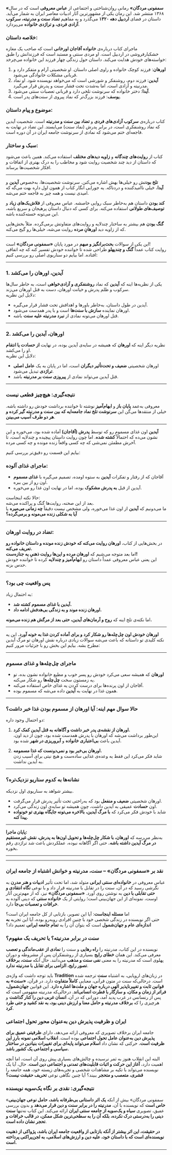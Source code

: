 **«سمفونی مردگان»** رمانی روان‌شناختی و اجتماعی از **عباس معروفی** است که در سال ۱۳۶۸ منتشر شد. این رمان یکی از مشهورترین آثار ادبیات معاصر ایران به شمار می‌آید. داستان در فضای **اردبیل دهه ۱۳۲۰** می‌گذرد و به مفاهیم **تضاد سنت و مدرنیته، سرکوب آزادی فردی، و تراژدی خانواده** می‌پردازد.

### **خلاصه داستان:**
ماجرای کتاب درباره‌ی **خانواده آقاجان اورخانی** است که صاحب یک مغازه خشکبارفروشی در اردبیل است. او مردی سنتی و مستبد است که فرزندانش را طبق خواسته‌های خودش هدایت می‌کند. داستان حول زندگی چهار فرزند این خانواده می‌چرخد:

1. **اورهان**: فرزند کوچک خانواده و راوی اصلی داستان. او شخصیتی آرام و متفکر دارد و قربانی مشکلات خانوادگی می‌شود.  
2. **آیدین**: فرزند دوم، روشنفکر و شورشی است که می‌خواهد نویسنده شود. او نماد مدرنیته و آزادی است، اما به‌شدت تحت فشار سنت و پدرش قرار می‌گیرد.  
3. **آیدا**: دختر خانواده که سرنوشت تلخی دارد و قربانی تعصبات سنتی می‌شود.  
4. **یوسف**: فرزند بزرگ‌تر که نماد پیروی از سنت‌های پدر است.

### **موضوع و پیام داستان:**
کتاب درباره‌ی **سرکوب آزادی‌های فردی** و **تضاد بین سنت و مدرنیته** است. شخصیت آیدین که نماد روشنفکری است، در برابر پدرش (نماد سنت) می‌ایستد. این تضاد در نهایت به فاجعه‌ای ختم می‌شود که نمادی از سرنوشت جامعه ایران در آن دوره است.

### **سبک و ساختار:**
کتاب از **روایت‌های چندگانه** و **زاویه دیدهای مختلف** استفاده می‌کند. همین باعث می‌شود که داستان از دید چند شخصیت روایت شود و مخاطب را به درک بهتری از اتفاقات و افکار شخصیت‌ها برساند.

---

**تلخ بودن**ش رو خیلی‌ها بهش اشاره می‌کنن. سرنوشت شخصیت‌ها، به‌خصوص **آیدین** و **آیدا**، خیلی ناامیدکننده و دردناکه. یه جورایی انگار کتاب از همون اول داره بهت می‌گه که امیدی نیست و همه چیز به فاجعه ختم می‌شه.

**کند بودن** داستان هم به‌خاطر سبک روایی خاصشه. عباس معروفی از **فلاش‌بک‌های زیاد** و **توصیف‌های طولانی** استفاده می‌کنه. برای کسی که دنبال داستان پرهیجان و سریع باشه، این می‌تونه خسته‌کننده باشه.

**گنگ بودن** هم بیشتر به ساختار چندلایه و روایت‌های متفاوتش برمی‌گرده. مثلاً بخش‌هایی که از زاویه دید **اورهانِ مرده** روایت می‌شه، خیلی‌ها رو گیج می‌کنه.

---
این یکی از سوالات **بحث‌برانگیز و مبهم** در مورد پایان **«سمفونی مردگان»** است!  
روایت کتاب عمداً **گنگ و چندپهلو** طراحی شده تا خواننده خودش تفسیر کنه که چه اتفاقی افتاده. اما بیایم دو سناریوی اصلی رو بررسی کنیم:

---

### **1. آیدین، اورهان را می‌کشد**  
یکی از نظریه‌ها اینه که **آیدین** که نماد **روشنفکری و آزادی‌خواهی** است، به خاطر سال‌ها سرکوب و ظلم پدرش و خیانت اورهان، دست به قتل اورهان می‌زند.  
دلایل این نظریه:  
- آیدین در طول داستان، به‌خاطر باورها و اهدافش تحت فشار قرار می‌گیره.  
- اورهان نماینده **سازش با سنت‌ها** است و با پدر همدست می‌شود.  
- قتل اورهان می‌تونه نمادی از **نبرد مدرنیته علیه سنت** باشه.

---

### **2. اورهان، آیدین را می‌کشد**  
نظریه دیگر اینه که **اورهان** که همیشه در سایه‌ی آیدین بوده، در نهایت **از حسادت یا انتقام** او را می‌کشد.  
دلایل این نظریه:  
- اورهان شخصیتی **ضعیف و تحت‌تأثیر دیگران** است، اما در پایان به یک **عامل اصلی تراژدی** تبدیل می‌شود.  
- قتل آیدین می‌تواند نمادی از **پیروزی سنت بر مدرنیته** باشد.

---

### **نتیجه‌گیری: هیچ‌چیز قطعی نیست**  
معروفی به‌عمد **پایان باز** و **ابهام‌آمیز** نوشته تا خواننده برداشت خودش رو داشته باشه. خیلی از منتقدها می‌گن این **سرنوشت تلخ نماد جامعه‌ایه که بین سنت و مدرنیته گیر کرده و هر دو طرف آسیب می‌بینن**.  


---
**آیدین** اون غذای مسموم رو که توسط **پدرش (آقاجان)** آماده شده بود، می‌خوره و این نشون می‌ده که احتمالاً **کشته شده**. اما چون روایت داستان پیچیده و چندلایه است، تا آخرش مطمئن نمی‌شی که چه کسی واقعاً زنده مونده و چه کسی مرده.

بیایم این قسمت رو دقیق‌تر بررسی کنیم:  

### **ماجرای غذای آلوده:**
- آقاجان که از رفتار و تفکرات **آیدین** به ستوه اومده، تصمیم می‌گیره با **غذای مسموم** اون رو از بین ببره.  
- آیدین از قبل **به پدرش مشکوک** بوده، اما در نهایت اون غذا رو می‌خوره.

حالا نکته اینجاست:  
بعد از این صحنه، روایت‌ها گنگ و پراکنده می‌شه.  
ما می‌دونیم که **آیدین** از اون غذا می‌خوره، ولی مشخص نیست دقیقاً **چه زمانی می‌میره** یا **آیا به شکلی زنده می‌مونه و برمی‌گرده؟**

---

### **تضاد در روایت اورهان:**
در بخش‌هایی از کتاب، **اورهان روایت می‌کنه که خودش زنده مونده و داستان خانواده رو تعریف می‌کنه.**  
اما بعد متوجه می‌شیم که **اورهان مرده و این‌ها روایت ذهنیِ یه جنازه‌ست!**  
این یعنی عباس معروفی عمداً داستان رو **ابهام‌آمیز و چندلایه** کرده تا خواننده خودش حدس بزنه.

---

### **پس واقعیت چی بود؟**
به احتمال زیاد:  
- **آیدین با غذای مسموم کشته شد.**  
- **اورهان زنده موند و به زندگی بی‌هدفش ادامه داد.**  

اما نکته‌ی تلخ اینه که **روح و آرمان‌های آیدین، حتی بعد از مرگش هم زنده می‌مونه.**  

---
**اورهان خودش اون چل‌چله‌ها رو شکار کرد و برای آماده کردن غذا به خونه آورد.** این یه نکته کلیدی تو داستانه که باعث می‌شه سوالات زیادی درباره نقش اورهان تو مرگ آیدین مطرح بشه. بیایم این بخش رو با جزئیات مرور کنیم:

---

### **ماجرای چل‌چله‌ها و غذای مسموم**
- **اورهان** که همیشه سعی می‌کرد خودش رو پسر خوب و مطیع خانواده نشون بده، تو یه زمستون سخت **چل‌چله‌ها** رو شکار می‌کنه.  
- آقاجان از اون پرنده‌ها برای درست کردن یه غذای خاص استفاده می‌کنه.  
- همون غذا در نهایت به **آیدین** داده می‌شه که مسموم بوده.

---

### **حالا سوال مهم اینه: آیا اورهان از مسموم بودن غذا خبر داشت؟**  
دو احتمال وجود داره:

1. **اورهان از نقشه‌ی پدر خبر داشت و آگاهانه به قتل آیدین کمک کرد.**  
   این‌طور برداشت می‌شه که اورهان با پدرش همدست شده بود، چون از دید اون، آیدین باعث **بی‌اعتباری خانواده** و **آبروریزی در شهر** شده بود.

2. **اورهان بی‌خبر بود و نمی‌دونست که غذا مسمومه.**  
   شاید فکر می‌کرد این فقط یه وعده‌ی غذایی ساده‌ست و هیچ نیتی برای آسیب زدن به آیدین نداشت.

---

### **نشانه‌ها به کدوم سناریو نزدیک‌تره؟**  
بیشتر شواهد به سناریوی اول نزدیکه.  
- اورهان شخصیتی **ضعیف و منفعل** بود که به‌راحتی تحت تأثیر پدرش قرار می‌گرفت.  
- اون **حسادت** عمیقی به آیدین داشت، چون همیشه تو سایه‌ی اون زندگی می‌کرد.  
- شاید با خودش فکر می‌کرد که **با مرگ آیدین، بالاخره می‌تونه جایگاه بهتری تو خونواده پیدا کنه.**

---

**پایان ماجرا:**  
به‌نظر می‌رسه که **اورهان، با شکار چل‌چله‌ها و تحویل اون‌ها به پدرش، نقش غیرمستقیم در مرگ آیدین داشته باشه.** حتی اگر آگاهانه نبوده، عملکردش باعث شد تراژدی رقم بخوره.

---

---

### **نقد بر «سمفونی مردگان» – سنت، مدرنیته و خوانش اشتباه از جامعه ایران**  

عباس معروفی در **خانواده‌ای سنتی ایرانی** متولد شد، اما تحت تأثیر **ادبیات و هنر مدرن** به نگرشی رسید که در آن، سنت را در تقابل با مدرنیته قرار داد و با نوعی **نگاه انتقادی و حتی تقابلی با دین** به نوشتن روی آورد. **«سمفونی مردگان»** نیز، که از مهم‌ترین آثار اوست، نمونه‌ای از این جهان‌بینی است؛ روایتی از یک **خانواده سنتی** که دینی آلوده به **خرافات و تعصبات بی‌جا** دارد.  

اما **مسئله اینجاست**: آیا این تصویر، بازتابی از کل جامعه ایران است؟  
حتی اگر نویسنده در زندگی شخصی خود با چنین افرادی روبه‌رو بوده، آیا این تجربه **به اندازه‌ای عام و جهان‌شمول** است که بتوان آن را به **تمام جامعه ایرانی** تعمیم داد؟  

### **سنت در برابر مدرنیته؟ یا تحریف یک مفهوم؟**  

نویسنده در این کتاب، مدرنیته را **راه رهایی** و سنت را **نمادی از عقب‌ماندگی و تعصب** معرفی می‌کند. این همان **خطای رایج** بسیاری از روشنفکران پس از مشروطه و دوران پهلوی است که مدرنیته را به معنی **نفی سنت و مذهب** می‌دانند. حال آنکه **سنت، برخلاف تصور رایج، الزامی برای تقابل با مدرنیته ندارد**.  

باید توجه داشت که واژه‌ی **Tradition** در زبان‌های اروپایی، به اشتباه **سنت** ترجمه شده است. درحالی‌که سنت در متون قرآنی، معنایی **کاملاً متفاوت** دارد. در قرآن، **«سنت» به قوانین ثابت و تغییرناپذیر الهی درباره جهان و ملت‌ها اشاره دارد**. این قوانین **جهان‌شمول، فراتر از زمان و مکان، و سازگار با فطرت انسانی‌اند**. درحالی‌که مدرنیته مفهومی است که پس از رنسانس در غرب پدید آمد، دورانی که در آن، **انسان غربی دین را کنار گذاشت** و هرچیزی را که **برخلاف مدرنیته و حامل معنا و ارزش دینی بود، به نقد کشید و حتی طرد کرد**.  

### **ایران و ظرفیت پذیرش دین به‌عنوان محور تحول اجتماعی**  

جامعه ایران برخلاف تصویری که معروفی ارائه می‌دهد، دارای **ظرفیتی عمیق برای پذیرش دین به‌عنوان عامل تحول اجتماعی** بوده است. **انقلاب اسلامی نمونه بارز این ظرفیت است**، حرکتی که نشان داد **اسلام می‌تواند پایه‌ای برای تغییرات بنیادین در ساختار سیاسی و اجتماعی یک کشور باشد.**  

البته این انقلاب هنوز به ثمر نرسیده و چالش‌های بسیاری پیش روی آن است، اما آنچه اهمیت دارد، **آغاز این حرکت و اثبات قابلیت‌های تمدنی و اجتماعی دین است**. حال، آیا یک نویسنده می‌تواند با تکیه بر مشاهدات شخصی و تجربه‌های زیسته خود، همه جامعه را **قشری، متعصب و متحجر** ببیند؟ آیا چنین نگاهی نوعی **تحریف حقیقت نیست؟**  

### **نتیجه‌گیری: نقدی بر نگاه یک‌سویه نویسنده**  

«سمفونی مردگان» بیش از آنکه **یک اثر داستانی بی‌طرفانه باشد، حامل نوعی جهان‌بینی خاص است** که نویسنده با آن، **مدرنیته را در برابر سنت و دین قرار می‌دهد** و بدون بررسی عمیق، تصویری **سیاه و یک‌سویه از جامعه سنتی ایران** ارائه می‌کند. این کتاب نه‌تنها **سنت دینی را به‌درستی درک نکرده، بلکه آن را به سطحی‌ترین شکل ممکن، در قالب خرافات و تحجر نشان داده است**.  

**در حقیقت، این اثر بیشتر از آنکه بازتابی از واقعیت جامعه ایران باشد، پژواکی از ذهنیت نویسنده‌ای است که با داستان خود، علیه دین و ارزش‌های اسلامی، به لجن‌پراکنی پرداخته است.**  

---  

